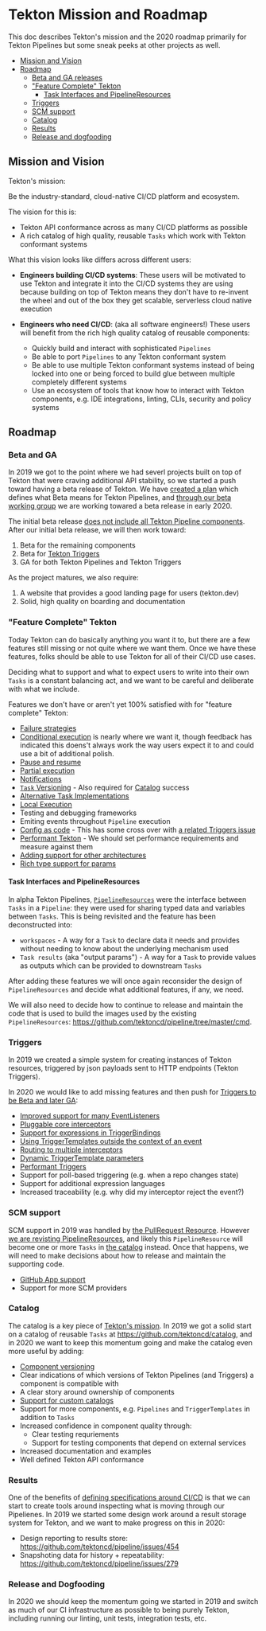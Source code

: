# Tekton Mission and Roadmap

This doc describes Tekton's mission and the 2020 roadmap primarily
for Tekton Pipelines but some sneak peeks at other projects as well.

- [Mission and Vision](#mission-and-vision)
- [Roadmap](#roadmap)
  - [Beta and GA releases](#beta-and-ga)
  - ["Feature Complete" Tekton](#feature-complete-tekton)
    - [Task Interfaces and PipelineResources](#task-interfaces-and-pipelineresources)
  - [Triggers](#triggers)
  - [SCM support](#scm-support)
  - [Catalog](#catalog)
  - [Results](#results)
  - [Release and dogfooding](#release-and-dogfooding)

## Mission and Vision

Tekton's mission:

  Be the industry-standard, cloud-native CI/CD platform and ecosystem.

The vision for this is:

* Tekton API conformance across as many CI/CD platforms as possible
* A rich catalog of high quality, reusable `Tasks` which work with Tekton conformant systems

What this vision looks like differs across different users:

* **Engineers building CI/CD systems**: These users will be motivated to use Tekton
  and integrate it into the CI/CD systems they are using because building on top
  of Tekton means they don't have to re-invent the wheel and out of the box they get
  scalable, serverless cloud native execution
* **Engineers who need CI/CD**: (aka all software engineers!) These users will benefit
  from the rich high quality catalog of reusable components:

  * Quickly build and interact with sophisticated `Pipelines`
  * Be able to port `Pipelines` to any Tekton conformant system
  * Be able to use multiple Tekton conformant systems instead of being locked into one
    or being forced to build glue between multiple completely different systems
  * Use an ecosystem of tools that know how to interact with Tekton components, e.g.
    IDE integrations, linting, CLIs, security and policy systems

## Roadmap

### Beta and GA

In 2019 we got to the point where we had severl projects built on top of Tekton
that were craving additional API stability, so we started a push toward having
a beta release of Tekton. We have
[created a plan](https://docs.google.com/document/d/1H8I2Rk4kLdQaR4mV0A71Qbk-1FxXFrmvisEAjLKT6H0/edit)
which defines what Beta means for Tekton Pipelines, and
[through our beta working group](https://github.com/tektoncd/community/blob/master/working-groups.md#beta-release)
we are working towared a beta release in early 2020.

The initial beta release
[does not include all Tekton Pipeline components](https://docs.google.com/document/d/1H8I2Rk4kLdQaR4mV0A71Qbk-1FxXFrmvisEAjLKT6H0/edit#heading=h.t0sc4hdrr5yq). After our initial
beta release, we will then work toward:

1. Beta for the remaining components
1. Beta for [Tekton Triggers](#triggers)
1. GA for both Tekton Pipelines and Tekton Triggers

As the project matures, we also require:

1. A website that provides a good landing page for users (tekton.dev)
1. Solid, high quality on boarding and documentation

### "Feature Complete" Tekton

Today Tekton can do basically anything you want it to, but there are a few features
still missing or not quite where we want them. Once we have these features, folks
should be able to use Tekton for all of their CI/CD use cases.

Deciding what to support and what to expect users to write into their own `Tasks`
is a constant balancing act, and we want to be careful and deliberate with what we
include.

Features we don't have or aren't yet 100% satisfied with for "feature complete"
Tekton:

- [Failure strategies](https://github.com/tektoncd/pipeline/issues/1684)
- [Conditional execution](https://github.com/tektoncd/pipeline/blob/master/docs/conditions.md)
  is nearly where we want it, though feedback has indicated this doens't always
  work the way users expect it to and could use a bit of additional polish.
- [Pause and resume](https://github.com/tektoncd/pipeline/issues/233)
- [Partial execution](https://github.com/tektoncd/pipeline/issues/50)
- [Notifications](https://github.com/tektoncd/pipeline/issues/1740)
- [`Task` Versioning](https://github.com/tektoncd/pipeline/issues/1839) - Also required
  for [Catalog](#catalog) success
- [Alternative Task Implementations](https://github.com/tektoncd/pipeline/issues/215)
- [Local Execution](https://github.com/tektoncd/pipeline/issues/235)
- Testing and debugging frameworks
- Emiting events throughout `Pipeline` execution
- [Config as code](https://github.com/tektoncd/pipeline/issues/859) - This has some cross
  over with [a related Triggers issue](https://github.com/tektoncd/triggers/issues/189)
- [Performant Tekton](https://github.com/tektoncd/pipeline/issues/540) - We should set
  performance requirements and measure against them
- [Adding support for other architectures](https://github.com/tektoncd/pipeline/issues/856)
- [Rich type support for params](https://github.com/tektoncd/pipeline/issues/1393)

#### Task Interfaces and PipelineResources

In alpha Tekton Pipelines, [`PipelineResources`](https://github.com/tektoncd/pipeline/issues/1673)
were the interface between `Tasks` in a `Pipeline`: they were used for sharing typed
data and variables between `Tasks`. This is being revisited and the feature has been
deconstructed into:

* `workspaces` - A way for a `Task` to declare data it needs and provides without
  needing to know about the underlying mechanism used
* `Task results` (aka "output params") - A way for a `Task` to provide values as outputs
  which can be provided to downstream `Tasks`

After adding these features we will once again reconsider the design of `PipelineResources`
and decide what additional features, if any, we need.

We will also need to decide how to continue to release and maintain the code that
is used to build the images used by the existing `PipelineResources`:
https://github.com/tektoncd/pipeline/tree/master/cmd.

### Triggers

In 2019 we created a simple system for creating instances of Tekton resources, triggered
by json payloads sent to HTTP endpoints (Tekton Triggers).

In 2020 we would like to add missing features and then push for
[Triggers to be Beta and later GA](#beta-and-ga):

* [Improved support for many EventListeners](https://github.com/tektoncd/triggers/issues/370)
* [Pluggable core interceptors](https://github.com/tektoncd/triggers/issues/271)
* [Support for expressions in TriggerBindings](https://github.com/tektoncd/triggers/issues/271)
* [Using TriggerTemplates outside the context of an event](https://github.com/tektoncd/triggers/issues/200)
* [Routing to multiple interceptors](https://github.com/tektoncd/triggers/issues/205)
* [Dynamic TriggerTemplate parameters](https://github.com/tektoncd/triggers/issues/87)
* [Performant Triggers](https://github.com/tektoncd/triggers/issues/406)
* Support for poll-based triggering (e.g. when a repo changes state)
* Support for additional expression languages
* Increased traceability (e.g. why did my interceptor reject the event?)

### SCM support

SCM support in 2019 was handled by
[the PullRequest Resource](https://github.com/tektoncd/pipeline/blob/master/docs/resources.md#pull-request-resource).
However [we are revisting PipelineResources](#task-interfaces-and-pipelineresources),
and likely this `PipelineResource` will become one or more `Tasks` in
[the catalog](https://github.com/tektoncd/catalog) instead. Once that happens,
we will need to make decisions about how to release and maintain the
supporting code.

* [GitHub App support](https://github.com/tektoncd/triggers/issues/189)
* Support for more SCM providers

### Catalog

The catalog is a key piece of [Tekton's mission](#mission-and-vision). In 2019
we got a solid start on a catalog of reusable `Tasks` at
https://github.com/tektoncd/catalog, and in 2020 we want to keep this momentum
going and make the catalog even more useful by adding:

* [Component versioning](https://github.com/tektoncd/pipeline/issues/1839)
* Clear indications of which versions of Tekton Pipelines (and Triggers) a component
  is compatible with
* A clear story around ownership of components
* [Support for custom catalogs](https://docs.google.com/document/d/1O8VHZ-7tNuuRjPNjPfdo8bD--WDrkcz-lbtJ3P8Wugs/edit#)
* Support for more components, e.g. `Pipelines` and `TriggerTemplates` in
  addition to `Tasks`
* Increased confidence in component quality through:
  * Clear testing requriements
  * Support for testing components that depend on external services
* Increased documentation and examples
* Well defined Tekton API conformance

### Results

One of the benefits of [defining specifications around CI/CD](#mission-and-vision)
is that we can start to create tools around inspecting what is moving through our
Pipelienes. In 2019 we started some design work around a result storage system for
Tekton, and we want to make progress on this in 2020:

* Design reporting to results store: https://github.com/tektoncd/pipeline/issues/454
* Snapshoting data for history + repeatability: https://github.com/tektoncd/pipeline/issues/279

### Release and Dogfooding

In 2020 we should keep the momentum going we started in 2019 and switch as much
of our CI infrastructure as possible to being purely Tekton, including running our
linting, unit tests, integration tests, etc.